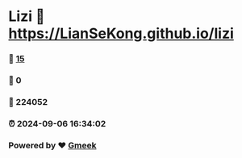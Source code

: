 # Lizi :link: https://LianSeKong.github.io/lizi 
### :page_facing_up: [15](https://LianSeKong.github.io/lizi/tag.html) 
### :speech_balloon: 0 
### :hibiscus: 224052 
### :alarm_clock: 2024-09-06 16:34:02 
### Powered by :heart: [Gmeek](https://github.com/Meekdai/Gmeek)
